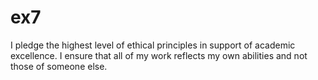 # ex7

I pledge the highest level of ethical principles in support of academic excellence.  I ensure that all of my work reflects my own abilities and not those of someone else.
